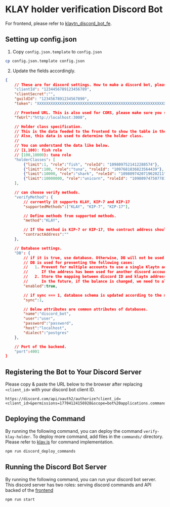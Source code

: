 # KLAY holder verification Discord Bot

For frontend, please refer to [klaytn_discord_bot_fe](https://github.com/kjhman21/klaytn_discord_bot_fe).

## Setting up config.json

1. Copy `config.json.template` to `config.json`
```bash
cp config.json.template config.json
```

2. Update the fields accordingly.

```json
{
    // These are for discord settings. How to make a discord bot, please refer to https://discordjs.guide/preparations/setting-up-a-bot-application.html.
	"clientId": "1234456789123456789",
	"clientSecret":"",
	"guildId": "1234567891234567890",
	"token": "XXXXXXXXXXXXXXXXXXXXXXXXXXXXXXXXXXXXXXXXXXXXXXXXXXXXXXXXXXXXXXXXXXXXXXXX",

    // Frontend URL. This is also used for CORS, please make sure you setup it appropriately.
	"feUrl":"http://localhost:3000",

    // Holder class specification.
    // This is the data feeded to the frontend to show the table in the frontend.
    // Also, this data is used to determine the holder class.
    //
    // You can understand the data like below.
    // [1,100): fish role
    // [100,10000): tuna role
	"holderClasses": [
		{"limit":1, "role":"fish", "roleId": "1098097521412288574"},
		{"limit":100, "role":"tuna", "roleId": "1097681836823564439"},
		{"limit":10000, "role":"shark", "roleId": "1098097420719620211"},
		{"limit":10000000, "role":"unicorn", "roleId": "1098097475077816360"}
	],

	// can choose verify methods.
	"verifyMethod": {
		// currently it supports KLAY, KIP-7 and KIP-17
		"supportedMethods":["KLAY", "KIP-7", "KIP-17"],

		// Define methods from supported methods.
		"method":"KLAY",

		// If the method is KIP-7 or KIP-17, the contract address should be defined.
		"contractAddress":""
	},

    // Database settings.
	"DB": {
        // if it is true, use database. Otherwise, DB will not be used.
        // DB is used for preventing the following cases:
        //   1. Prevent for multiple accounts to use a single Klaytn address.
        //      If the address has been used for another discord account, previous account's role will be removed.
        //   2. Store the mapping between discord ID and klaytn address for updating roles.
        //      In the future, if the balance is changed, we need to also update the role accordingly.
        "enabled":true,

		// if sync === 1, database schema is updated according to the model definition in files, `/model`.
		"sync":1,

		// Below attributes are common attributes of databases.
		"name":"discord_bot",
		"user":"user",
		"password":"password",
		"host":"localhost",
		"dialect":"postgres"
	},

    // Port of the backend.
	"port":4001
}
```

## Registering the Bot to Your Discord Server

Please copy & paste the URL below to the browser after replacing `<client_id>` with your discord bot client ID.

```
https://discord.com/api/oauth2/authorize?client_id=<client_id>&permissions=17704124156928&scope=bot%20applications.commands
```

## Deploying the Command

By running the following command, you can deploy the command `verify-klay-holder`.
To deploy more command, add files in the `commands/` directory. Please refer to [klay.js](commands/verify/klay.js) for command implementation.

```bash
npm run discord_deploy_commands
```

## Running the Discord Bot Server

By running the following command, you can run your discord bot server.
This discord server has two roles: serving discord commands and API backed of the [frontend](https://github.com/kjhman21/klaytn_discord_bot_fe)

```bash
npm run start
```
